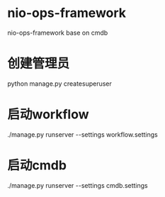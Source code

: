 # nio-ops-framework
nio-ops-framework base on cmdb

# 创建管理员
python manage.py createsuperuser


# 启动workflow
./manage.py runserver --settings workflow.settings

# 启动cmdb
./manage.py runserver --settings cmdb.settings